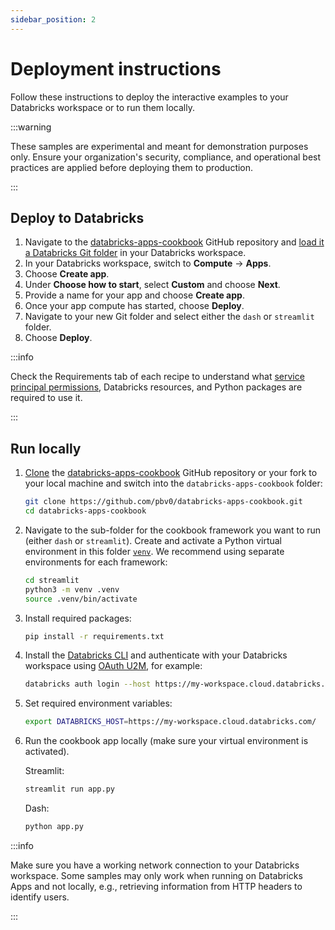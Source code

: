```yaml
---
sidebar_position: 2
---
```


# Deployment instructions

Follow these instructions to deploy the interactive examples to your Databricks workspace or to run them locally.

:::warning

These samples are experimental and meant for demonstration purposes only. Ensure your organization's security, compliance, and operational best practices are applied before deploying them to production.

:::

## Deploy to Databricks

1. Navigate to the [databricks-apps-cookbook](https://github.com/pbv0/databricks-apps-cookbook) GitHub repository and [load it a Databricks Git folder](https://docs.databricks.com/en/repos/index.html) in your Databricks workspace.
1. In your Databricks workspace, switch to **Compute** -> **Apps**.
1. Choose **Create app**.
1. Under **Choose how to start**, select **Custom** and choose **Next**.
1. Provide a name for your app and choose **Create app**.
1. Once your app compute has started, choose **Deploy**.
1. Navigate to your new Git folder and select either the `dash` or `streamlit` folder.
1. Choose **Deploy**.

:::info

Check the Requirements tab of each recipe to understand what [service principal permissions](https://docs.databricks.com/en/dev-tools/databricks-apps/app-development.html#configure-resources), Databricks resources, and Python packages are required to use it.

:::

## Run locally

1. [Clone](https://docs.github.com/en/repositories/creating-and-managing-repositories/cloning-a-repository) the [databricks-apps-cookbook](https://github.com/pbv0/databricks-apps-cookbook) GitHub repository or your fork to your local machine and switch into the `databricks-apps-cookbook` folder:
   ```bash
   git clone https://github.com/pbv0/databricks-apps-cookbook.git
   cd databricks-apps-cookbook
   ```
1. Navigate to the sub-folder for the cookbook framework you want to run (either `dash` or `streamlit`). Create and activate a Python virtual environment in this folder [`venv`](https://docs.python.org/3/library/venv.html). We recommend using separate environments for each framework:
   ```bash
   cd streamlit
   python3 -m venv .venv
   source .venv/bin/activate
   ```
1. Install required packages:
   ```bash
   pip install -r requirements.txt
   ```
1. Install the [Databricks CLI](https://docs.databricks.com/en/dev-tools/cli/index.html) and authenticate with your Databricks workspace using [OAuth U2M](https://docs.databricks.com/en/dev-tools/auth/oauth-u2m.html), for example:
   ```bash
   databricks auth login --host https://my-workspace.cloud.databricks.com/
   ```
1. Set required environment variables:
   ```bash
   export DATABRICKS_HOST=https://my-workspace.cloud.databricks.com/
   ```
1. Run the cookbook app locally (make sure your virtual environment is activated).

   Streamlit:

   ```bash
   streamlit run app.py
   ```

   Dash:

   ```bash
   python app.py
   ```

:::info

Make sure you have a working network connection to your Databricks workspace. Some samples may only work when running on Databricks Apps and not locally, e.g., retrieving information from HTTP headers to identify users.

:::

